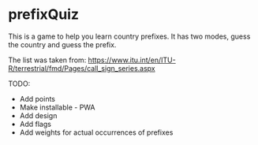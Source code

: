 # prefixQuiz

This is a game to help you learn country prefixes.
It has two modes, guess the country and guess the prefix.

The list was taken from: https://www.itu.int/en/ITU-R/terrestrial/fmd/Pages/call_sign_series.aspx


TODO:
- Add points
- Make installable - PWA
- Add design
- Add flags
- Add weights for actual occurrences of prefixes
